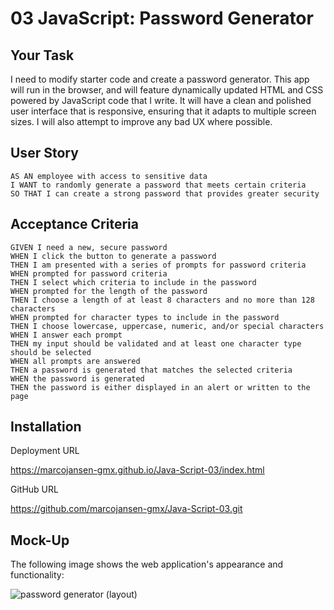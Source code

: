 # 03 JavaScript: Password Generator

## Your Task

I need to modify starter code and create a password generator. This app will run in the browser, and will feature dynamically updated HTML and CSS powered by JavaScript code that I write. It will have a clean and polished user interface that is responsive, ensuring that it adapts to multiple screen sizes. I will also attempt to improve any bad UX where possible.

## User Story

```
AS AN employee with access to sensitive data
I WANT to randomly generate a password that meets certain criteria
SO THAT I can create a strong password that provides greater security
```

## Acceptance Criteria

```
GIVEN I need a new, secure password
WHEN I click the button to generate a password
THEN I am presented with a series of prompts for password criteria
WHEN prompted for password criteria
THEN I select which criteria to include in the password
WHEN prompted for the length of the password
THEN I choose a length of at least 8 characters and no more than 128 characters
WHEN prompted for character types to include in the password
THEN I choose lowercase, uppercase, numeric, and/or special characters
WHEN I answer each prompt
THEN my input should be validated and at least one character type should be selected
WHEN all prompts are answered
THEN a password is generated that matches the selected criteria
WHEN the password is generated
THEN the password is either displayed in an alert or written to the page
```

## Installation

Deployment URL

https://marcojansen-gmx.github.io/Java-Script-03/index.html

GitHub URL

https://github.com/marcojansen-gmx/Java-Script-03.git
## Mock-Up

The following image shows the web application's appearance and functionality:

![password generator (layout)](https://github.com/marcojansen-gmx/Java-Script-03/blob/main/Assets/Javascript.png?raw=true)